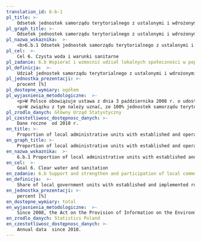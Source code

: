 ```yaml
---
translation_id: 6-b-1
pl_title: >-
    Odsetek jednostek samorządu terytorialnego z ustalonymi i wdrożonymi zasadami i procedurami dotyczącymi udziału społeczności lokalnych w gospodarowaniu zasobami wodnymi i infrastrukturze sanitarnej
pl_graph_title: >-
    Odsetek jednostek samorządu terytorialnego z ustalonymi i wdrożonymi zasadami i procedurami dotyczącymi udziału społeczności lokalnych w gospodarowaniu zasobami wodnymi i infrastrukturze sanitarnej
pl_nazwa_wskaznika:  >-
    <b>6.b.1 Odsetek jednostek samorządu terytorialnego z ustalonymi i wdrożonymi zasadami i procedurami dotyczącymi udziału społeczności lokalnych w gospodarowaniu zasobami wodnymi i infrastrukturze sanitarnej</b>
pl_cel:  >-
    Cel 6. Czysta woda i warunki sanitarne
pl_zadanie: 6.b Wspierać i wzmocnić udział lokalnych społeczności w poprawie gospodarowania zasobami wodnymi i infrastruktury sanitarnej
pl_definicja:  >-
    Udział jednostek samorządu terytorialnego z ustalonymi i wdrożonymi zasadami i procedurami dotyczącymi udziału społeczności lokalnych w gospodarowaniu zasobami wodnymi i infrastrukturze sanitarnej w ogólnej liczbie jednostek samorządu terytorialnego w kraju.
pl_jednostka_prezentacji: >-
    procent [%]
pl_dostepne_wymiary: ogółem
pl_wyjasnienia_metodologiczne:  >-
    <p>W Polsce obowiązuje ustawa z dnia 3 października 2008 r. o udostępnianiu informacji o środowisku i jego ochronie, udziale społeczeństwa w ochronie środowiska oraz o ocenach oddziaływania na środowisko, która określa zasady i procedury dotyczące udziału społeczności lokalnych w gospodarowaniu środowiskowego w ramach decyzji jednostek smamorządu terytorialnego.</p>
    <p>W związku z tym należy uznać, ze 100% jednostek samorządu terytorialnego ma wdrożone zasady i procedury dotyczące udziału społeczności lokalnych w gospodarowaniu zasobami wodnymi i infrastrukturze sanitarnej.</p>
pl_zrodlo_danych: Główny Urząd Statystyczny
pl_czestotliwosc_dostępnosc_danych: >-
    Dane roczne  od 2010 r.
en_title: >-
    Proportion of local administrative units with established and operational policies and procedures for participations of local communities in water and sanitation management
en_graph_title: >-
    Proportion of local administrative units with established and operational policies and procedures for participations of local communities in water and sanitation management
en_nazwa_wskaznika:  >-
    6.b.1 Proportion of local administrative units with established and operational policies and procedures for participations of local communities in water and sanitation management
en_cel:  >-
    Goal 6. Clear water and sanitation
en_zadanie: 6.b Support and strengthen and participation of local communities in improving water and sanitation management
en_definicja:  >-
    Share of local government units with established and implemented rules and procedures concerning the participation of local communities in the management of water resources and sanitation infrastructure to all local government units in the country.
en_jednostka_prezentacji: >-
    percent [%]
en_dostepne_wymiary: total
en_wyjasnienia_metodologiczne:  >-
    Since 2008, the Act on the Provision of Information on the Environment and its Protection, Public Participation in Environmental Protection and Environmental Impact Assessments of 3 October 2008 (EA 2008) has been in force in Poland.Therefore 100% of of local administrative units have established and operational policies and procedures for participations of local communities in water and sanitation management.
en_zrodlo_danych: Statistics Poland
en_czestotliwosc_dostępnosc_danych: >-
    Annual data  since 2010.
---
```


